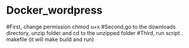 # Docker_wordpress
#First, change permission chmod u+x 
#Second,go to the downloads directory, unzip folder and cd to the unzipped folder 
#Third, run script . makefile (it will make build and run)
